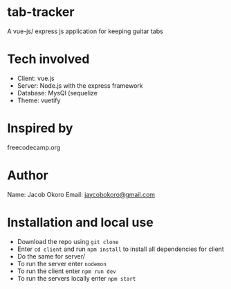 # tab-tracker
A vue-js/ express js application for keeping guitar tabs

# Tech involved
- Client: vue.js
- Server: Node.js with the express framework
- Database: MysQl (sequelize
- Theme: vuetify

# Inspired by 
freecodecamp.org

# Author 
Name: Jacob Okoro
Email: jaycobokoro@gmail.com

# Installation and local use
- Download the  repo using `git clone`
- Enter `cd client` and run `npm install` to install all dependencies for client
- Do the same for server/
- To run the server enter `nodemon`
- To run the client enter `npm run dev`
- To run the servers locally enter  `npm start`
